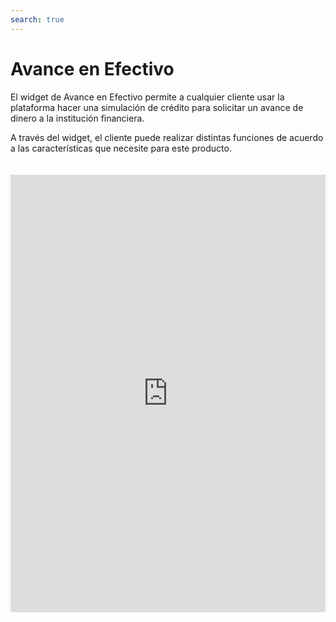 ```yaml
---
search: true
---
```


# Avance en Efectivo
 
El widget de Avance en Efectivo permite a cualquier cliente usar la plataforma hacer una simulación de crédito para solicitar un avance de dinero a la institución financiera.

A través del widget, el cliente puede realizar distintas funciones de acuerdo a las características que necesite para este producto.

<iframe src="https://widgets-es.modyo.com/personas/retail-cash-advance" width="100%" height="700px" frameBorder="0" style="overflow:auto;margin-top:20px;"/>

### Propiedades

En primera vista, el cliente podrá seleccionar las características del Avance en Efectivo y su pago para realizar la simulación.

|Funcionalidad|Descripción|
|:------------|:----------|
|Origen|Selecciona la tarjeta de la cual se extraerá el monto en efectiva.|
|Destino|Muestra la cuenta de destino del efectivo que se solicita.|
Monto del Avance|Esa sección permite añadir el monto que se solicita en efectivo|
|Cuotas|El cliente puede seleccionar la cantidad de cuotas en las que se pagará el monto solicitado|


### Simulación

Tras las características seleccionadas, el widget mostrará la simulación del avance y los detalles de los pagos que se realizarán.

|Funcionalidad|Descripción|
|:------------|:----------|
|Costo total del avance|Muestra el monto de deuda que se aplicará en la tarjeta.|
|Valor de la cuota|Muestra el valor de cada cuota que se cobrará según el tiempo solicitado.|
Tasa de interés mensual|Se muestra la tasa de interés mensual del avance solicitado.|
|Tasa de interés anual|Se muestra la tasa de interés anual del avance solicitado.|